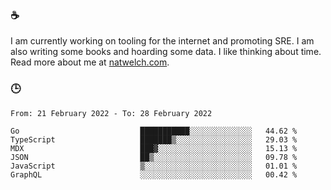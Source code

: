 ### ☕

I am currently working on tooling for the internet and promoting SRE. I am also writing some books and hoarding some data. I like thinking about time. Read more about me at [natwelch.com](https://natwelch.com).

### 🕒

<!--START_SECTION:waka-->

```text
From: 21 February 2022 - To: 28 February 2022

Go                           ███████████░░░░░░░░░░░░░░   44.62 %
TypeScript                   ███████▒░░░░░░░░░░░░░░░░░   29.03 %
MDX                          ███▓░░░░░░░░░░░░░░░░░░░░░   15.13 %
JSON                         ██▒░░░░░░░░░░░░░░░░░░░░░░   09.78 %
JavaScript                   ▒░░░░░░░░░░░░░░░░░░░░░░░░   01.01 %
GraphQL                      ░░░░░░░░░░░░░░░░░░░░░░░░░   00.42 %
```

<!--END_SECTION:waka-->
